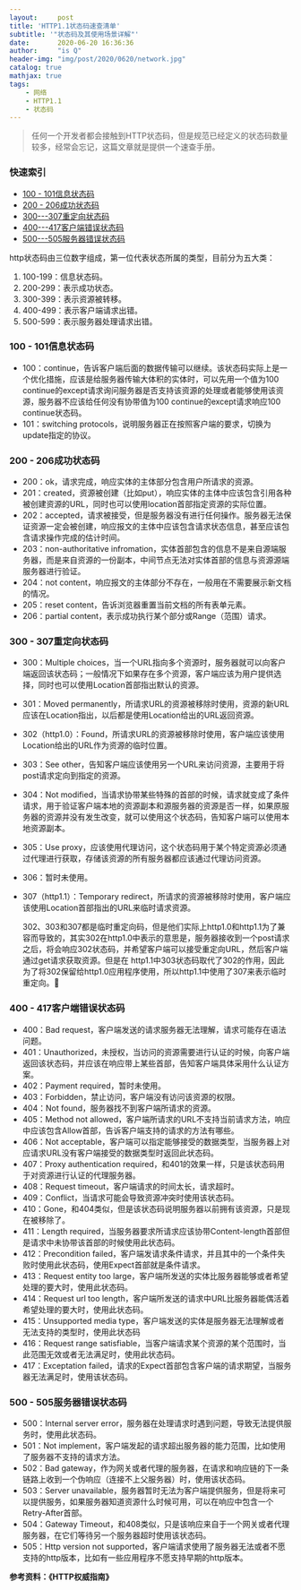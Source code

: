 ```yaml
---
layout:     post
title: 'HTTP1.1状态码速查清单'
subtitle: '"状态码及其使用场景详解"'
date:       2020-06-20 16:36:36
author:     "is Q"
header-img: "img/post/2020/0620/network.jpg"
catalog: true
mathjax: true
tags:
    - 网络
    - HTTP1.1
    - 状态码
---
```


> 任何一个开发者都会接触到HTTP状态码，但是规范已经定义的状态码数量较多，经常会忘记，这篇文章就是提供一个速查手册。

### 快速索引
 * [100 - 101信息状态码](#100---101信息状态码)
 * [200 - 206成功状态码](#200---206成功状态码)
 * [300---307重定向状态码](#300---307重定向状态码)
 * [400---417客户端错误状态码](#400---417客户端错误状态码)
 * [500---505服务器错误状态码](#500---505服务器错误状态码)

http状态码由三位数字组成，第一位代表状态所属的类型，目前分为五大类：

1. 100-199：信息状态码。
2. 200-299：表示成功状态。
3. 300-399：表示资源被转移。
4. 400-499：表示客户端请求出错。
5. 500-599：表示服务器处理请求出错。

### 100 - 101信息状态码

- 100：continue，告诉客户端后面的数据传输可以继续。该状态码实际上是一个优化措施，应该是给服务器传输大体积的实体时，可以先用一个值为100 continue的except请求询问服务器是否支持该资源的处理或者能够使用该资源，服务器不应该给任何没有协带值为100 continue的except请求响应100 continue状态码。
- 101：switching protocols，说明服务器正在按照客户端的要求，切换为update指定的协议。

### 200 - 206成功状态码

- 200：ok，请求完成，响应实体的主体部分包含用户所请求的资源。
- 201：created，资源被创建（比如put），响应实体的主体中应该包含引用各种被创建资源的URL，同时也可以使用location首部指定资源的实际位置。
- 202：accepted，请求被接受，但是服务器没有进行任何操作。服务器无法保证资源一定会被创建，响应报文的主体中应该包含请求状态信息，甚至应该包含请求操作完成的估计时间。
- 203：non-authoritative infromation，实体首部包含的信息不是来自源端服务器，而是来自资源的一份副本，中间节点无法对实体首部的信息与资源源端服务器进行验证。
- 204：not content，响应报文的主体部分不存在，一般用在不需要展示新文档的情况。
- 205：reset content，告诉浏览器重置当前文档的所有表单元素。
- 206：partial content，表示成功执行某个部分或Range（范围）请求。

### 300 - 307重定向状态码

- 300：Multiple choices，当一个URL指向多个资源时，服务器就可以向客户端返回该状态码；一般情况下如果存在多个资源，客户端应该为用户提供选择，同时也可以使用Location首部指出默认的资源。

- 301：Moved permanently，所请求URL的资源被移除时使用，资源的新URL应该在Location指出，以后都是使用Location给出的URL返回资源。

- 302（http1.0）：Found，所请求URL的资源被移除时使用，客户端应该使用Location给出的URL作为资源的临时位置。

- 303：See other，告知客户端应该使用另一个URL来访问资源，主要用于将post请求定向到指定的资源。

- 304：Not modified，当请求协带某些特殊的首部的时候，请求就变成了条件请求，用于验证客户端本地的资源副本和源服务器的资源是否一样，如果原服务器的资源并没有发生改变，就可以使用这个状态码，告知客户端可以使用本地资源副本。

- 305：Use proxy，应该使用代理访问，这个状态码用于某个特定资源必须通过代理进行获取，存储该资源的所有服务器都应该通过代理访问资源。

- 306：暂时未使用。

- 307（http1.1）：Temporary redirect，所请求的资源被移除时使用，客户端应该使用Location首部指出的URL来临时请求资源。

  ​	302、303和307都是临时重定向码，但是他们实际上http1.0和http1.1为了兼容而导致的，其实302在http1.0中表示的意思是，服务器接收到一个post请求之后，将会响应302状态码，并希望客户端可以接受重定向URL，然后客户端通过get请求获取资源。但是在 http1.1中303状态码取代了302的作用，因此为了将302保留给http1.0应用程序使用，所以http1.1中使用了307来表示临时重定向。

### 400 - 417客户端错误状态码

- 400：Bad request，客户端发送的请求服务器无法理解，请求可能存在语法问题。
- 401：Unauthorized，未授权，当访问的资源需要进行认证的时候，向客户端返回该状态码，并应该在响应带上某些首部，告知客户端具体采用什么认证方案。
- 402：Payment required，暂时未使用。
- 403：Forbidden，禁止访问，客户端没有访问该资源的权限。
- 404：Not found，服务器找不到客户端所请求的资源。
- 405：Method not allowed，客户端所请求的URL不支持当前请求方法，响应中应该包含Allow首部，告诉客户端支持的请求的方法有哪些。
- 406：Not acceptable，客户端可以指定能够接受的数据类型，当服务器上对应请求URL没有客户端接受的数据类型时返回此状态码。
- 407：Proxy authentication required，和401的效果一样，只是该状态码用于对资源进行认证的代理服务器。
- 408：Request timeout，客户端请求的时间太长，请求超时。
- 409：Conflict，当请求可能会导致资源冲突时使用该状态码。
- 410：Gone，和404类似，但是该状态码说明服务器以前拥有该资源，只是现在被移除了。
- 411：Length required，当服务器要求所请求应该协带Content-length首部但是请求中未协带该首部的时候使用此状态码。
- 412：Precondition failed，客户端发请求条件请求，并且其中的一个条件失败时使用此状态码，使用Expect首部就是条件请求。
- 413：Request entity too large，客户端所发送的实体比服务器能够或者希望处理的要大时，使用此状态码。
- 414：Request url too length，客户端所发送的请求中URL比服务器能偶活着希望处理的要大时，使用此状态码。
- 415：Unsupported media type，客户端发送的实体是服务器无法理解或者无法支持的类型时，使用此状态码
- 416：Request range satisfiable，当客户端请求某个资源的某个范围时，当此范围无效或者无法满足时，使用此状态码。
- 417：Exceptation failed，请求的Expect首部包含客户端的请求期望，当服务器无法满足时，使用该状态码。

### 500 - 505服务器错误状态码

- 500：Internal server error，服务器在处理请求时遇到问题，导致无法提供服务时，使用此状态码。
- 501：Not implement，客户端发起的请求超出服务器的能力范围，比如使用了服务器不支持的请求方法。
- 502：Bad gateway，作为网关或者代理的服务器，在请求和响应链的下一条链路上收到一个伪响应（连接不上父服务器）时，使用该状态码。
- 503：Server unavailable，服务器暂时无法为客户端提供服务，但是将来可以提供服务，如果服务器知道资源什么时候可用，可以在响应中包含一个Retry-After首部。
- 504：Gateway Timeout，和408类似，只是该响应来自于一个网关或者代理服务器，在它们等待另一个服务器超时使用该状态码。
- 505：Http version not supported，客户端请求使用了服务器无法或者不愿支持的http版本，比如有一些应用程序不愿支持早期的http版本。

**参考资料：《HTTP权威指南》**